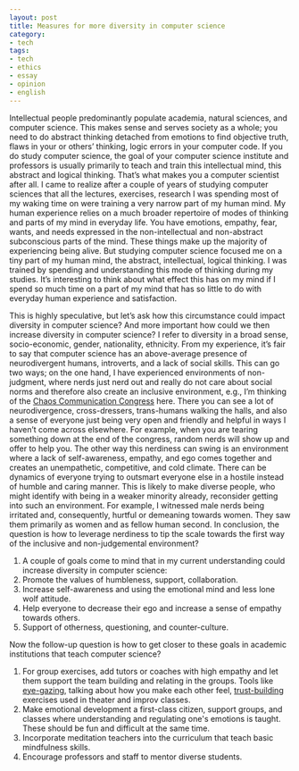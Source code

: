 ```yaml
---
layout: post
title: Measures for more diversity in computer science
category:
- tech
tags:
- tech
- ethics
- essay
- opinion
- english
---
```


Intellectual people predominantly populate academia, natural sciences, and computer science. This makes sense and serves society as a whole; you need to do abstract thinking detached from emotions to find objective truth, flaws in your or others’ thinking, logic errors in your computer code. If you do study computer science, the goal of your computer science institute and professors is usually primarily to teach and train this intellectual mind, this abstract and logical thinking. That’s what makes you a computer scientist after all. I came to realize after a couple of years of studying computer sciences that all the lectures, exercises, research I was spending most of my waking time on were training a very narrow part of my human mind. My human experience relies on a much broader repertoire of modes of thinking and parts of my mind in everyday life. You have emotions, empathy, fear, wants, and needs expressed in the non-intellectual and non-abstract subconscious parts of the mind. These things make up the majority of experiencing being alive. But studying computer science focused me on a tiny part of my human mind, the abstract, intellectual, logical thinking. I was trained by spending and understanding this mode of thinking during my studies. It’s interesting to think about what effect this has on my mind if I spend so much time on a part of my mind that has so little to do with everyday human experience and satisfaction.

<!--more-->

This is highly speculative, but let’s ask how this circumstance could impact diversity in computer science? And more important how could we then increase diversity in computer science? I refer to diversity in a broad sense, socio-economic, gender, nationality, ethnicity. From my experience, it’s fair to say that computer science has an above-average presence of neurodivergent humans, introverts, and a lack of social skills. This can go two ways; on the one hand, I have experienced environments of non-judgment, where nerds just nerd out and really do not care about social norms and therefore also create an inclusive environment, e.g., I’m thinking of the [Chaos Communication Congress](https://en.wikipedia.org/wiki/Chaos_Communication_Congress) here. There you can see a lot of neurodivergence, cross-dressers, trans-humans walking the halls, and also a sense of everyone just being very open and friendly and helpful in ways I haven’t come across elsewhere. For example, when you are tearing something down at the end of the congress, random nerds will show up and offer to help you. The other way this nerdiness can swing is an environment where a lack of self-awareness, empathy, and ego comes together and creates an unempathetic, competitive, and cold climate. There can be dynamics of everyone trying to outsmart everyone else in a hostile instead of humble and caring manner. This is likely to make diverse people, who might identify with being in a weaker minority already, reconsider getting into such an environment. For example, I witnessed male nerds being irritated and, consequently, hurtful or demeaning towards women. They saw them primarily as women and as fellow human second. In conclusion, the question is how to leverage nerdiness to tip the scale towards the first way of the inclusive and non-judgemental environment?

1. A couple of goals come to mind that in my current understanding could increase diversity in computer science:
2. Promote the values of humbleness, support, collaboration.
3. Increase self-awareness and using the emotional mind and less lone wolf attitude.
4. Help everyone to decrease their ego and increase a sense of empathy towards others.
5. Support of otherness, questioning, and counter-culture.

Now the follow-up question is how to get closer to these goals in academic institutions that teach computer science?

1. For group exercises, add tutors or coaches with high empathy and let them support the team building and relating in the groups. Tools like [eye-gazing](https://en.wikipedia.org/wiki/Eye_contact), talking about how you make each other feel, [trust-building](http://dramaclassnow.com/?tag=trust-exercises) exercises used in theater and improv classes.
2. Make emotional development a first-class citizen, support groups, and classes where understanding and regulating one's emotions is taught. These should be fun and difficult at the same time.
3. Incorporate meditation teachers into the curriculum that teach basic mindfulness skills.
4. Encourage professors and staff to mentor diverse students.
